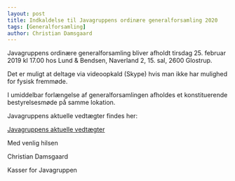 ```yaml
---
layout: post
title: Indkaldelse til Javagruppens ordinære generalforsamling 2020
tags: [Generalforsamling]
author: Christian Damsgaard
---
```


Javagruppens ordinære generalforsamling bliver afholdt tirsdag 25. februar 2019 kl 17.00 hos Lund & Bendsen, Naverland 2, 15. sal, 2600 Glostrup.

Det er muligt at deltage via videoopkald (Skype) hvis man ikke har mulighed for fysisk fremmøde.

I umiddelbar forlængelse af generalforsamlingen afholdes et konstituerende bestyrelsesmøde på samme lokation.

Javagruppens aktuelle vedtægter findes her: 

[Javagruppens aktuelle vedtægter](https://docs.google.com/document/u/1/d/1JDyBvy0gbkhfIn04bNMM8wa5hkEvQmeqyo6d4hp0RnA/pub)

Med venlig hilsen

Christian Damsgaard

Kasser for Javagruppen
